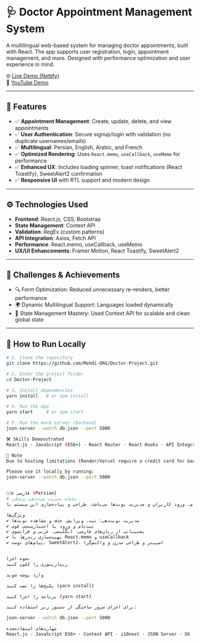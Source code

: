 # 🩺 Doctor Appointment Management System

A multilingual web-based system for managing doctor appointments, built with React. The app supports user registration, login, appointment management, and more. Designed with performance optimization and user experience in mind.

🌐 [Live Demo (Netlify)](https://doctor-project-mehdi-org.netlify.app)  
🎥 [YouTube Demo](https://youtu.be/GaxFLsggCO0)

---

## 🚀 Features

- ✅ **Appointment Management**: Create, update, delete, and view appointments
- ✅ **User Authentication**: Secure signup/login with validation (no duplicate usernames/emails)
- ✅ **Multilingual**: Persian, English, Arabic, and French
- ✅ **Optimized Rendering**: Uses `React.memo`, `useCallback`, `useMemo` for performance
- ✅ **Enhanced UX**: Includes loading spinner, toast notifications (React Toastify), SweetAlert2 confirmation
- ✅ **Responsive UI** with RTL support and modern design

---

## ⚙️ Technologies Used

- **Frontend**: React.js, CSS, Bootstrap
- **State Management**: Context API
- **Validation**: RegEx (custom patterns)
- **API Integration**: Axios, Fetch API
- **Performance**: React.memo, useCallback, useMemo
- **UX/UI Enhancements**: Framer Motion, React Toastify, SweetAlert2

---

## 📌 Challenges & Achievements

- 🔍 Form Optimization: Reduced unnecessary re-renders, better performance
- 🌍 Dynamic Multilingual Support: Languages loaded dynamically
- 🧠 State Management Mastery: Used Context API for scalable and clean global state

---

## 🧪 How to Run Locally

```bash
# 1. Clone the repository
git clone https://github.com/Mehdi-ORG/Doctor-Project.git

# 2. Enter the project folder
cd Doctor-Project

# 3. Install dependencies
yarn install   # or npm install

# 4. Run the app
yarn start     # or npm start

# 5. Run the mock server (backend)
json-server --watch db.json --port 5000

🛠 Skills Demonstrated
React.js · JavaScript (ES6+) · React Router · React Hooks · API Integration · Axios · JSON Server / REST API · Framer Motion · React Toastify · SweetAlert2 · Form Validation (RegEx, Custom Validation) · UI/UX Design

📌 Note
Due to hosting limitations (Render/Vercel require a credit card for backend), the mock server (json-server) is not deployed online.

Please use it locally by running:
json-server --watch db.json --port 5000


🇮🇷 فارسی (Persian)
# سامانه مدیریت نوبت‌دهی پزشکی
این پروژه یک سامانه وب برای مدیریت نوبت‌دهی پزشکی است که شامل قابلیت‌های ثبت‌نام، ورود کاربران و مدیریت نوبت‌ها می‌باشد. طراحی و پیاده‌سازی این سیستم با React انجام شده و با بهینه‌سازی عملکرد و تجربه کاربری مناسب، کاربر را قادر می‌سازد تا به راحتی نوبت‌های پزشکی خود را مدیریت کند.

ویژگی‌ها
✔ مدیریت نوبت‌دهی: ثبت، ویرایش، حذف و مشاهده نوبت‌ها
✔ ثبت‌نام و ورود با اعتبارسنجی قوی
✔ پشتیبانی از زبان‌های فارسی، انگلیسی، عربی و فرانسوی
✔ بهینه‌سازی رندرها با React.memo و useCallback
✔ پیام‌های توست، SweetAlert2، اسپینر و طراحی مدرن و واکنش‌گرا


نحوه اجرا 
ریپازیتوری را کلون کنید

وارد پوشه شوید

پکیج‌ها را نصب کنید (yarn install)

برنامه را اجرا کنید (yarn start)

برای اجرای سرور ساختگی از دستور زیر استفاده کنید:

json-server --watch db.json --port 5000

مهارت‌های استفاده‌شده
React.js · JavaScript ES6+ · Context API · i18next · JSON Server · UX · Responsive Design · React Hooks · RegEx · Toast & Modal Libraries


